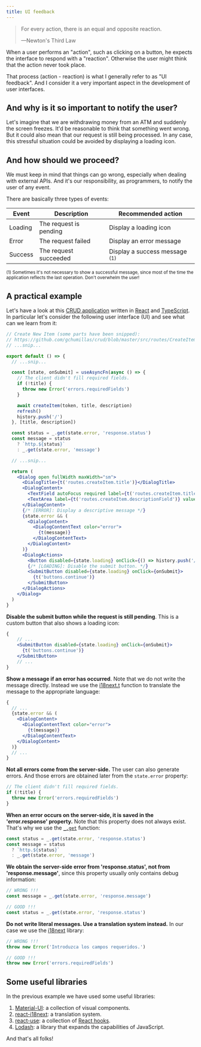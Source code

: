 ```yaml
---
title: UI feedback
---
```


> For every action, there is an equal and opposite reaction.
>
> —Newton's Third Law

When a user performs an "action", such as clicking on a button, he expects the interface to respond with a "reaction". Otherwise the user might think that the action never took place.

That process (action - reaction) is what I generally refer to as "UI feedback". And I consider it a very important aspect in the development of user interfaces.

## And why is it so important to notify the user?

Let's imagine that we are withdrawing money from an ATM and suddenly the screen freezes. It'd be reasonable to think that something went wrong. But it could also mean that our request is still being processed. In any case, this stressful situation could be avoided by displaying a loading icon.

## And how should we proceed?

We must keep in mind that things can go wrong, especially when dealing with external APIs. And it's our responsibility, as programmers, to notify the user of any event.

There are basically three types of events:

| Event   | Description            | Recommended action                       |
|---      |---                     |---                                       |
| Loading | The request is pending | Display a loading icon                   |
| Error   | The request failed     | Display an error message                 |
| Success | The request succeeded  | Display a success message <sup>(1)</sup> |

<sub>(1) Sometimes it's not necessary to show a successful message, since most of the time the application reflects the last operation. Don't overwhelm the user!</sub>

## A practical example

Let's have a look at this [CRUD application](https://github.com/gchumillas/crud) written in [React](https://reactjs.org/) and [TypeScript](https://www.typescriptlang.org/). In particular let's consider the following user interface (UI) and see what can we learn from it:

```jsx
// Create New Item (some parts have been snipped):
// https://github.com/gchumillas/crud/blob/master/src/routes/CreateItemDialog.tsx
// ...snip...

export default () => {
  // ...snip...

  const [state, onSubmit] = useAsyncFn(async () => {
    // The client didn't fill required fields.
    if (!title) {
      throw new Error('errors.requiredFields')
    }

    await createItem(token, title, description)
    refresh()
    history.push('/')
  }, [title, description])

  const status = _.get(state.error, 'response.status')
  const message = status
    ? `http.${status}`
    : _.get(state.error, 'message')

  // ...snip...

  return (
    <Dialog open fullWidth maxWidth="sm">
      <DialogTitle>{t('routes.createItem.title')}</DialogTitle>
      <DialogContent>
        <TextField autoFocus required label={t('routes.createItem.titleField')} value={title} onChange={setTitle} />
        <TextArea label={t('routes.createItem.descriptionField')} value={description} onChange={setDescription} />
      </DialogContent>
      {/* [ERROR]: Display a descriptive message */}
      {state.error && (
        <DialogContent>
          <DialogContentText color="error">
            {t(message)}
          </DialogContentText>
        </DialogContent>
      )}
      <DialogActions>
        <Button disabled={state.loading} onClick={() => history.push('/')}>{t('buttons.cancel')}</Button>
        {/* [LOADING]: Disable the submit button. */}
        <SubmitButton disabled={state.loading} onClick={onSubmit}>
          {t('buttons.continue')}
        </SubmitButton>
      </DialogActions>
    </Dialog>
  )
}
```

**Disable the submit button while the request is still pending**. This is a custom button that also shows a loading icon:

```jsx
{
    // ...
    <SubmitButton disabled={state.loading} onClick={onSubmit}>
      {t('buttons.continue')}
    </SubmitButton>
    // ...
}
```

**Show a message if an error has occurred**. Note that we do not write the message directly. Instead we use the [i18next.t](https://www.i18next.com/overview/api#t) function to translate the message to the appropriate language:

```jsx
{
  // ...
  {state.error && (
    <DialogContent>
      <DialogContentText color="error">
        {t(message)}
      </DialogContentText>
    </DialogContent>
  )}
  // ...  
}
```

**Not all errors come from the server-side.** The user can also generate errors. And those errors are obtained later from the `state.error` property:

```jsx
// The client didn't fill required fields.
if (!title) {
  throw new Error('errors.requiredFields')
}
```

**When an error occurs on the server-side, it is saved in the 'error.response' property.** Note that this property does not always exist. That's why we use the [`_.get`](https://lodash.com/docs/4.17.15#get) function:

```jsx
const status = _.get(state.error, 'response.status')
const message = status
  ? `http.${status}`
  : _.get(state.error, 'message')
```

**We obtain the server-side error from 'response.status', not from 'response.message'**, since this property usually only contains debug information:

```jsx
// WRONG !!!
const message = _.get(state.error, 'response.message')

// GOOD !!!
const status = _.get(state.error, 'response.status')
```

**Do not write literal messages. Use a translation system instead.** In our case we use the [i18next](https://www.i18next.com/) library:

```jsx
// WRONG !!!
throw new Error('Introduzca los campos requeridos.')

// GOOD !!!
throw new Error('errors.requiredFields')
```

## Some useful libraries

In the previous example we have used some useful libraries:

1. [Material-UI](https://github.com/mui-org/material-ui): a collection of visual components.
2. [react-i18next](https://github.com/i18next/react-i18next): a translation system.
3. [react-use](https://github.com/streamich/react-use): a collection of [React hooks](https://reactjs.org/docs/hooks-intro.html).
4. [Lodash](https://lodash.com): a library that expands the capabilities of JavaScript.

And that's all folks!

